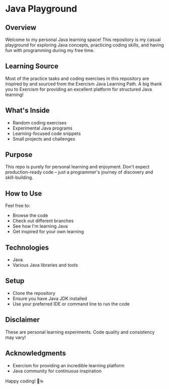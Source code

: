 # Java Playground

## Overview

Welcome to my personal Java learning space! This repository is my casual playground for exploring Java concepts, practicing coding skills, and having fun with programming during my free time.

## Learning Source

Most of the practice tasks and coding exercises in this repository are inspired by and sourced from the Exercism Java Learning Path. A big thank you to Exercism for providing an excellent platform for structured Java learning!

## What's Inside

- Random coding exercises
- Experimental Java programs
- Learning-focused code snippets
- Small projects and challenges

## Purpose

This repo is purely for personal learning and enjoyment. Don't expect production-ready code – just a programmer's journey of discovery and skill-building.

## How to Use

Feel free to:

- Browse the code
- Check out different branches
- See how I'm learning Java
- Get inspired for your own learning

## Technologies

- Java
- Various Java libraries and tools

## Setup

- Clone the repository
- Ensure you have Java JDK installed
- Use your preferred IDE or command line to run the code

## Disclaimer

These are personal learning experiments. Code quality and consistency may vary!

## Acknowledgments

- Exercism for providing an incredible learning platform
- Java community for continuous inspiration

Happy coding! 🚀☕
